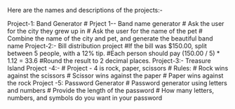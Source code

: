 
Here are the names and descriptions of the projects:-

Project-1: Band Generator 
      # Prject 1-- Band name generator
      # Ask the user for the city they grew up in
      # Ask the user for the name of the pet
      # Combine the name of the city and pet, and generate the beautiful band name
Project-2:- Bill distribution project
      #If the bill was $150.00, split between 5 people, with a 12% tip. 
      #Each person should pay (150.00 / 5) * 1.12 = 33.6
      #Round the result to 2 decimal places.
Project-3:- Treasure Island
Project -4:- # Project - 4 is rock, paper, scissors
      # Rules:
      # Rock wins against the scissors
      # Scissor wins against the paper
      # Paper wins against the rock
Project -5: Password Generator
      # Password generator using letters and numbers
      # Provide the length of the password
      # How many letters, numbers, and symbols do you want in your password
